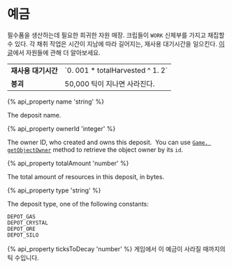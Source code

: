 # 예금

<img src="img/deposit. png" alt="" align="right" />

필수품을 생산하는데 필요한 희귀한 자원 매장. 크립들이 `WORK` 신체부를 가지고 채집할 수 있다.
각 채취 작업은 시간이 지남에 따라 길어지는, 재사용 대기시간을 일으킨다.
[이 글](/resources.html)에서 자원들에 관해 더 알아보세요.

<table class="table gameplay-info">
    <tbody>
    <tr>
        <td><strong>재사용 대기시간</strong></td>
        <td>`0. 001 * totalHarvested ^ 1. 2`</td>
    </tr>
    <tr>
        <td><strong>붕괴</strong></td>
        <td>50,000 틱이 지나면 사라진다.</td>
    </tr>
    </tbody>
</table>

{% api_property name 'string' %}


The deposit name. 


{% api_property ownerId 'integer' %}


The owner ID, who created and owns this deposit.  You can use <a href="#Game. getObjectOwner"><code>Game. getObjectOwner</code></a> method to retrieve the object owner by its <code>id</code>. 

{% api_property totalAmount 'number' %}


The total amount of resources in this deposit, in bytes. 


{% api_property type 'string' %}


The deposit type, one of the following constants:

```javascript-content
DEPOT_GAS
DEPOT_CRYSTAL
DEPOT_ORE
DEPOT_SILO
```

{% api_property ticksToDecay 'number' %}
게임에서 이 예금이 사라질 때까지의 틱 수입니다.